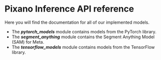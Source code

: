 # Pixano Inference API reference

Here you will find the documentation for all of our implemented models.

- The **_pytorch_models_** module contains models from the PyTorch library.
- The **_segment_anything_** module contains the Segment Anything Model (SAM) for Meta.
- The **_tensorflow_models_** module contains models from the TensorFlow library.

